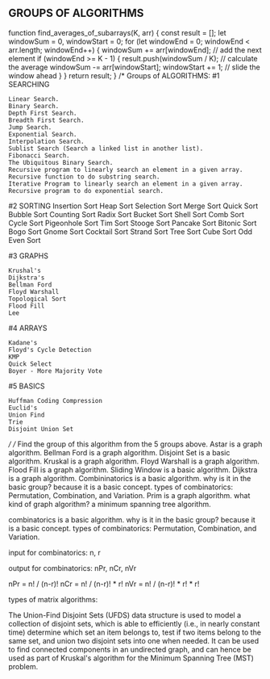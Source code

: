 ## GROUPS OF ALGORITHMS

function find_averages_of_subarrays(K, arr) {
    const result = [];
    let windowSum = 0, windowStart = 0;
    for (let windowEnd = 0; windowEnd < arr.length; windowEnd++) {
      windowSum += arr[windowEnd];               // add the next element
      if (windowEnd >= K - 1) {
        result.push(windowSum / K);              // calculate the average
        windowSum -= arr[windowStart];
        windowStart += 1;                       // slide the window ahead
      }
    }
    return result;
  }
/*
Groups of ALGORITHMS: 
#1 SEARCHING

    Linear Search.
    Binary Search.
    Depth First Search.
    Breadth First Search.
    Jump Search.
    Exponential Search.
    Interpolation Search.
    Sublist Search (Search a linked list in another list).
    Fibonacci Search.
    The Ubiquitous Binary Search.
    Recursive program to linearly search an element in a given array.
    Recursive function to do substring search.
    Iterative Program to linearly search an element in a given array.
    Recursive program to do exponential search.

#2 SORTING
    Insertion Sort
    Heap Sort
    Selection Sort
    Merge Sort
    Quick Sort
    Bubble Sort
    Counting Sort
    Radix Sort
    Bucket Sort
    Shell Sort
    Comb Sort
    Cycle Sort
    Pigeonhole Sort
    Tim Sort
    Stooge Sort
    Pancake Sort
    Bitonic Sort
    Bogo Sort
    Gnome Sort
    Cocktail Sort
    Strand Sort
    Tree Sort
    Cube Sort
    Odd Even Sort


#3 GRAPHS

    Krushal's 
    Dijkstra's 
    Bellman Ford 
    Floyd Warshall 
    Topological Sort 
    Flood Fill 
    Lee 


#4 ARRAYS

    Kadane's 
    Floyd's Cycle Detection 
    KMP 
    Quick Select 
    Boyer - More Majority Vote 

#5 BASICS

    Huffman Coding Compression 
    Euclid's 
    Union Find 
    Trie
    Disjoint Union Set
*/
/*
Find the group of this algorithm from the 5 groups above.
Astar is a graph algorithm.
Bellman Ford is a graph algorithm.
Disjoint Set is a basic algorithm.
Kruskal is a graph algorithm.
Floyd Warshall is a graph algorithm.
Flood Fill is a graph algorithm.
Sliding Window is a basic algorithm.
Dijkstra is a graph algorithm.
Combininatorics is a basic algorithm. why is it in the basic group? because it is a basic concept. types of combinatorics: Permutation, Combination, and Variation.
Prim is a graph algorithm. what kind of graph algorithm? a minimum spanning tree algorithm.


combinatorics is a basic algorithm. why is it in the basic group? because it is a basic concept. types of combinatorics: Permutation, Combination, and Variation.

input for combinatorics: n, r

output for combinatorics: nPr, nCr, nVr

nPr = n! / (n-r)!
nCr = n! / (n-r)! * r!
nVr = n! / (n-r)! * r! * r!

    


types of matrix algorithms: 

The Union-Find Disjoint Sets (UFDS) data structure is used to model a collection of disjoint sets, which is able to efficiently (i.e., in nearly constant time) determine which set an item belongs to, test if two items belong to the same set, and union two disjoint sets into one when needed. It can be used to find connected components in an undirected graph, and can hence be used as part of Kruskal's algorithm for the Minimum Spanning Tree (MST) problem.

